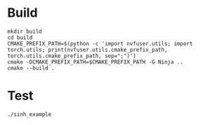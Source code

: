 <!--
 * SPDX-FileCopyrightText: Copyright (c) 2023-present NVIDIA CORPORATION & AFFILIATES.
 * All rights reserved.
 * SPDX-License-Identifier: BSD-3-Clause
-->

# Build

```
mkdir build
cd build
CMAKE_PREFIX_PATH=$(python -c 'import nvfuser.utils; import torch.utils; print(nvfuser.utils.cmake_prefix_path, torch.utils.cmake_prefix_path, sep=";")')
cmake -DCMAKE_PREFIX_PATH=$CMAKE_PREFIX_PATH -G Ninja ..
cmake --build .
```

# Test

```
./sinh_example
```
